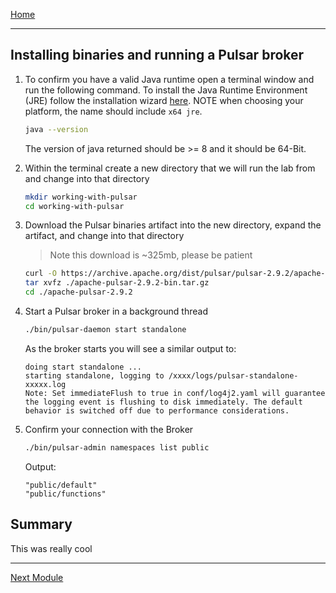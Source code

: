 [Home](index.md)

---

## Installing binaries and running a Pulsar broker

1. To confirm you have a valid Java runtime open a terminal window and run the following command. To install the Java Runtime Environment (JRE) follow the installation wizard [here](https://adoptopenjdk.net/installation.html). NOTE when choosing your platform, the name should include `x64 jre`.

    ```bash
    java --version
    ```

    The version of java returned should be >= 8 and it should be 64-Bit.

1. Within the terminal create a new directory that we will run the lab from and change into that directory

    ```bash
    mkdir working-with-pulsar
    cd working-with-pulsar
    ```

1. Download the Pulsar binaries artifact into the new directory, expand the artifact, and change into that directory

    > Note this download is ~325mb, please be patient

    ```bash
    curl -O https://archive.apache.org/dist/pulsar/pulsar-2.9.2/apache-pulsar-2.9.2-bin.tar.gz
    tar xvfz ./apache-pulsar-2.9.2-bin.tar.gz
    cd ./apache-pulsar-2.9.2
    ```

1. Start a Pulsar broker in a background thread

    ```bash
    ./bin/pulsar-daemon start standalone
    ```

    As the broker starts you will see a similar output to:

    ```log
    doing start standalone ...
    starting standalone, logging to /xxxx/logs/pulsar-standalone-xxxxx.log
    Note: Set immediateFlush to true in conf/log4j2.yaml will guarantee the logging event is flushing to disk immediately. The default behavior is switched off due to performance considerations.
    ```

1. Confirm your connection with the Broker

    ```bash
    ./bin/pulsar-admin namespaces list public
    ```

    Output:

    ```logs
    "public/default"
    "public/functions"
    ```

## Summary

This was really cool

---
[Next Module](./pub-sub.md)